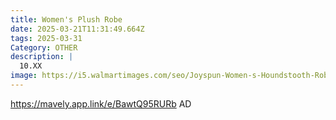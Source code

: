 ```yaml
---
title: Women's Plush Robe
date: 2025-03-21T11:31:49.664Z
tags: 2025-03-31
Category: OTHER
description: |
  10.XX
image: https://i5.walmartimages.com/seo/Joyspun-Women-s-Houndstooth-Robe_c3c555da-04ee-419e-b958-9eb76815073e.9acf8fe3e0a2fcfa9c065a9fa70a70f0.jpeg?odnHeight=2000&odnWidth=2000&odnBg=FFFFFF
---
```

https://mavely.app.link/e/BawtQ95RURb   AD
